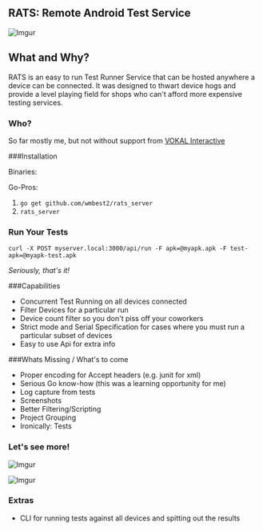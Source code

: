 RATS: Remote Android Test Service
-----

![Imgur](http://i.imgur.com/7skL9wq.jpg)

What and Why?
----
RATS is an easy to run Test Runner Service that can be hosted anywhere a device can be connected.  It was designed to thwart device hogs and provide a level playing field for shops who can't afford more expensive testing services.

### Who?
So far mostly me, but not without support from [VOKAL Interactive](http://www.vokalinteractive.com)


###Installation

Binaries:

Go-Pros:

1. `go get github.com/wmbest2/rats_server`
2. `rats_server`

### Run Your Tests

  `curl -X POST myserver.local:3000/api/run -F apk=@myapk.apk -F test-apk=@myapk-test.apk`

  _Seriously, that's it!_


###Capabilities

* Concurrent Test Running on all devices connected
* Filter Devices for a particular run
 * Device count filter so you don't piss off your coworkers 
 * Strict mode and Serial Specification for cases where you must run a particular subset of devices
* Easy to use Api for extra info

###Whats Missing / What's to come

* Proper encoding for Accept headers (e.g. junit for xml)
* Serious Go know-how (this was a learning opportunity for me)
* Log capture from tests
* Screenshots
* Better Filtering/Scripting
* Project Grouping
* Ironically: Tests

### Let's see more!

![Imgur](http://i.imgur.com/MrQX3Gz.jpg)

![Imgur](http://i.imgur.com/73hH7Qd.jpg)

### Extras

* CLI for running tests against all devices and spitting out the results

